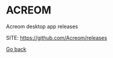 # ACREOM
 
 Acreom desktop app releases
 
 SITE: https://github.com/Acreom/releases

 [Go back](https://portable-linux-apps.github.io/apps.html)
